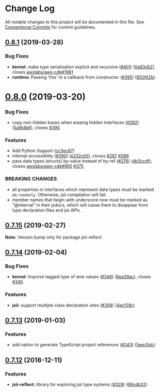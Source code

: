 # Change Log

All notable changes to this project will be documented in this file.
See [Conventional Commits](https://conventionalcommits.org) for commit guidelines.

## [0.8.1](https://github.com/awslabs/jsii/compare/v0.8.0...v0.8.1) (2019-03-28)


### Bug Fixes

* **kernel:** make type serialization explicit and recursive ([#401](https://github.com/awslabs/jsii/issues/401)) ([0a83d52](https://github.com/awslabs/jsii/commit/0a83d52)), closes [awslabs/aws-cdk#1981](https://github.com/awslabs/aws-cdk/issues/1981)
* **runtime:** Passing 'this' to a callback from constructor ([#395](https://github.com/awslabs/jsii/issues/395)) ([850f42b](https://github.com/awslabs/jsii/commit/850f42b))





# [0.8.0](https://github.com/awslabs/jsii/compare/v0.7.15...v0.8.0) (2019-03-20)


### Bug Fixes

* copy non-hidden bases when erasing hidden interfaces ([#392](https://github.com/awslabs/jsii/issues/392)) ([5af84b6](https://github.com/awslabs/jsii/commit/5af84b6)), closes [#390](https://github.com/awslabs/jsii/issues/390)


### Features

* Add Python Support ([cc3ec87](https://github.com/awslabs/jsii/commit/cc3ec87))
* internal accessibility ([#390](https://github.com/awslabs/jsii/issues/390)) ([e232cb5](https://github.com/awslabs/jsii/commit/e232cb5)), closes [#287](https://github.com/awslabs/jsii/issues/287) [#388](https://github.com/awslabs/jsii/issues/388)
* pass data types (structs) by-value instead of by-ref ([#376](https://github.com/awslabs/jsii/issues/376)) ([db3ccdf](https://github.com/awslabs/jsii/commit/db3ccdf)), closes [awslabs/aws-cdk#965](https://github.com/awslabs/aws-cdk/issues/965) [#375](https://github.com/awslabs/jsii/issues/375)


### BREAKING CHANGES

* all properties in interfaces which represent data types must be marked as `readonly`. Otherwise, jsii compilation will fail.
* member names that begin with underscore now must be marked as "@internal" in their jsdocs, which will cause them to disappear from type declaration files and jsii APIs.





<a name="0.7.15"></a>
## [0.7.15](https://github.com/awslabs/jsii/compare/v0.7.14...v0.7.15) (2019-02-27)




**Note:** Version bump only for package jsii-reflect

<a name="0.7.14"></a>
## [0.7.14](https://github.com/awslabs/jsii/compare/v0.7.13...v0.7.14) (2019-02-04)


### Bug Fixes

* **kernel:** Improve tagged type of wire values ([#346](https://github.com/awslabs/jsii/issues/346)) ([8ea39ac](https://github.com/awslabs/jsii/commit/8ea39ac)), closes [#345](https://github.com/awslabs/jsii/issues/345)


### Features

* **jsii:** support multiple class declaration sites ([#348](https://github.com/awslabs/jsii/issues/348)) ([4ecf28c](https://github.com/awslabs/jsii/commit/4ecf28c))




<a name="0.7.13"></a>
## [0.7.13](https://github.com/awslabs/jsii/compare/v0.7.12...v0.7.13) (2019-01-03)


### Features

* add option to generate TypeScript project references ([#343](https://github.com/awslabs/jsii/issues/343)) ([5eec5dc](https://github.com/awslabs/jsii/commit/5eec5dc))




<a name="0.7.12"></a>
## [0.7.12](https://github.com/awslabs/jsii/compare/v0.7.11...v0.7.12) (2018-12-11)


### Features

* **jsii-reflect:** library for exploring jsii type systems ([#328](https://github.com/awslabs/jsii/issues/328)) ([69cdb32](https://github.com/awslabs/jsii/commit/69cdb32))
